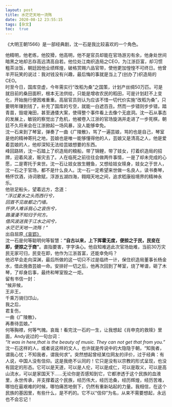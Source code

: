 ```yaml
---
layout: post
title: 水茫茫天地一流殇
date: 2020-08-12 23:55:15
tags: [杂文]
toc:  true
---
```


《大明王朝1566》是一部经典剧，沈一石是我比较喜欢的一个角色。 
 
他精明，他老练，他狡猾，他高明，他不是官员却能在官场游刃有余，他身处世间暗黑之地却志存高远清高自若。他位处江南织造局之CEO，为江浙巨富，却习惯粗茶淡饭，朝廷因他业绩辉煌，破格赏赐六品官带，使他更加惶惶不可终日。他曾半开玩笑的说过：我对钱没有兴趣，最后悔的事就是当上了(创办了)织造局的CEO。  
时至今日，国库空虚，今年需实行“改稻为桑”之国策，计划产丝绸50万匹。可是就目前的桑田面积，根本无法供给，只能是增收农民的稻田，可是计划赶不上变化，开始施行便困难重重。高层官员则认为应该不惜一切代价实施“改稻为桑”，只要明年赚到钱了，补充了国库的亏空，就能一白遮百丑。然而一步错则步步错，踏青苗，毁堤淹田，甚至通倭大案，使得整个事件看上去像个无底洞。沈一石从事态的发展上，敏锐的察觉出了危机，他被卷入江浙的官场旋涡并走进了一步死棋，朝廷不久将来会在江浙掀起一场风暴，没人能够幸免。  
沈一石来到了琴室，弹奏了一曲《广陵散》，骂了一遍芸娘，骂的也是自己，琴室是他的精神寄托之地，芸娘也是唯一能够懂得他的人，芸娘又是清高之人，他是爱着芸娘的人，他却深知无法给芸娘想要的东西。  
峰回路转，沈一石踏上了织造局的粮船，带了锦鲤，带了妓女，打着织造局的招牌，迎着风波，赈灾去了。人在临死之前往往会做两件事情，一是了却未完成的心愿，二是寄托于来世。沈一石让妓女放生鲤鱼，又想给妓女赎身，妓女之于世人，沈一石之于官场，都不是什么良人。沈一石一定希望来世做一名良人，读书奏琴，畅怀饮酒，诗词歌赋，浮游五湖四海，翱翔天地之间，追求嵇康般境界的精神永乐。  
他驻足船头，望着远方，念道：  
*“浮过夏水之头而西行兮，  
回首不见故都之门墙。  
怀伊人难诉我心之哀伤兮，  
路漫漫不知归于何方。  
借风波送我于江水之间兮，  
水茫茫天地一流殇！”*  
出自屈原[《哀郢》](https://baike.baidu.com/item/%E4%B9%9D%E7%AB%A0%C2%B7%E5%93%80%E9%83%A2/4310404?fromtitle=%E5%93%80%E9%83%A2&fromid=1742074&fr=aladdin)  
沈一石是何等聪明何等智慧：**“自古以来，上下挥霍无度，便掠之于民，民变在即，便掠之于商”**。直指要害，字字诛心。他自知难逃此次官场劫难，当前30万灾民无家可归，民变在即，他作为江浙首富，还能幸免吗？  
他迟早会走向深渊，最后所做的这一切只不过是临终一计，保住织造局董事长杨金水，借此挽救芸娘一命。安排好一切之后，他再次回到了琴室，烧了琴谱，砸了木琴，了却身后事，最终和琴室毁之一炬。  
留有书信一封：  
“候非候，  
王非王，  
千乘万骑归邙山，  
我之后，  
君复伤，  
一曲《广陵散》，  
再奏待芸娘。”  
何等胸襟，何等气魄。哀哉！看完沈一石的一生，让我想起《肖申克的救赎》里面，Andy说过的一句台词：  
*“It was in here,that is the beauty of music. They can not get that from you.”*  
沈一石这样的人，或者说这样的文人，也许就是传说中的大隐隐于朝，“知我者，谓我心忧；不知我者，谓我何求”。突然想起曾经某位网友的评价，过于经典：有人说，中国人没有信仰。这是我绝不认同的！它只是没有以宗教的形式呈现，也没有固定的形态。它可以是天道，可以是人伦，可以是成仁，可以是取义，可以是高山流水，可以是家国天下……无论你是否感知到它，它都渗透于这个民族的血液里，永世传承，并支撑着这个民族，经历伟大，经历沧桑，经历辉煌，经历苦难，哪怕在最艰难的时候，哪怕痛苦地倒下，仍然有重新站起的力量。我相信，在这个民族的基因里，有些什么，是不朽的。它不以“信仰”为名，从来不需要想起，永远也不会忘记！
